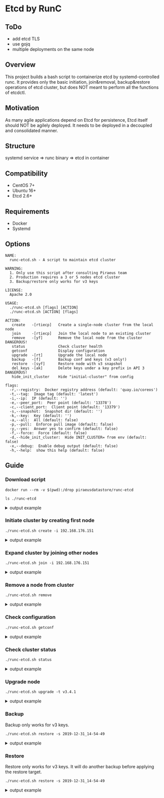 # Etcd by RunC

## ToDo
* add etcd TLS
* use gojq
* multiple deployments on the same node

## Overview

This project builds a bash script to containerize etcd by systemd-controlled runc. It provides only the basic initiation, join&removal, backup&restore operations of etcd cluster, but does NOT meant to perform all the functions of etcdctl. 

## Motivation

As many agile applications depend on Etcd for persistence, Etcd itself should NOT be agilely deployed. It needs to be deployed in a decoupled and consolidated manner. 

## Structure

systemd service => runc binary => etcd in container

## Compatibility
* CentOS 7+
* Ubuntu 16+
* Etcd 2.6+

## Requirements 
* Docker 
* Systemd

## Options
```
NAME:
  runc-etcd.sh - A script to maintain etcd cluster

WARNING:
  1. Only use this script after consulting Piraeus team
  2. Production requires a 3 or 5 nodes etcd cluster
  3. Backup/restore only works for v3 keys

LICENSE:
  Apache 2.0

USAGE:
  ./runc-etcd.sh [flags] [ACTION]
  ./runc-etcd.sh [ACTION] [flags]

ACTION:
   create   -[rtiecp]   Create a single-node cluster from the local node
   join     -[rtiecp]   Join the local node to an existing cluster
   remove   -[yf]       Remove the local node from the cluster DANGEROUS!
   status               Check cluster health
   getconf              Display configuration
   upgrade  -[rt]       Upgrade the local node
   backup   -[f]        Backup conf and keys (v3 only!)
   restore  -[syf]      Restore node with v3 snapshot
   del_keys -[ak]       Delete keys under a key prefix in API 3 DANGEROUS!
   hide_init_cluster    Hide "initial-cluster" from config

flags:
  -r,--registry:  Docker registry address (default: 'quay.io/coreos')
  -t,--tag:  Image tag (default: 'latest')
  -i,--ip:  IP (default: '')
  -e,--peer_port:  Peer point (default: '13378')
  -c,--client_port:  Client point (default: '13379')
  -s,--snapshot:  Snapshot dir (default: '')
  -k,--key:  Key (default: '')
  -a,--all:  All (default: false)
  -p,--pull:  Enforce pull image (default: false)
  -y,--yes:  Answer yes to confirm (default: false)
  -f,--force:  Force (default: false)
  -d,--hide_init_cluster:  Hide INIT_CLUSTER= from env (default: false)
  -x,--debug:  Enable debug output (default: false)
  -h,--help:  show this help (default: false)
```

## Guide
### Download script
```
docker run --rm -v $(pwd):/drop piraeusdatastore/runc-etcd

ls ./runc-etcd
```
<details>
  <summary>output example</summary>
<pre>
Dockerfile
entry.sh
etcd-backup.sh
lib
LICENSE
oci-config.json
README.md
runc
runc-etcd.service
./runc-etcd.sh
</pre>
</details>

### Initiate cluster by creating first node
```
./runc-etcd.sh create -i 192.168.176.151
```
<details>
  <summary>output example</summary>
<pre>
Create etcd cluster
New node: http://192.168.176.151:13379
Extract OCI rootfs
quay.io/coreos/etcd:latest  mkdir: created directory ‘/opt/runc-etcd’
mkdir: created directory ‘/opt/runc-etcd/oci’
mkdir: created directory ‘/opt/runc-etcd/oci/rootfs’                                                                                             ===================> /opt/runc-etcd/oci/rootfs/
Copy control files
mkdir: created directory ‘/opt/runc-etcd/bin’
mkdir: created directory ‘/var/local/runc-etcd’
mkdir: created directory ‘/var/local/runc-etcd/data’
‘/root/runc-etcd/runc’ -> ‘/opt/runc-etcd/bin/runc’
‘/root/runc-etcd/oci-config.json’ -> ‘/opt/runc-etcd/oci/config.json’
‘/root/runc-etcd/runc-etcd.service’ -> ‘/etc/systemd/system/runc-etcd.service’
Set etcd config file
name:                        k8s-master-1
max-txn-ops:                 1024
data-dir:                    /.etcd/data
advertise-client-urls:       http://192.168.176.151:13379
listen-peer-urls:            http://192.168.176.151:13378
listen-client-urls:          http://192.168.176.151:13379
initial-advertise-peer-urls: http://192.168.176.151:13378
initial-cluster:             k8s-master-1=http://192.168.176.151:13378
initial-cluster-state:       new
initial-cluster-token:       runc-etcd
auto-compaction-rate:        3
quota-backend-bytes:         8589934592
snapshot-count:              5000
enable-v2:                   true
Set OCI args
        "args": [
            "etcd",
            "--config-file", "/etcd.conf.yml"
        ],
Set OCI datadir binding
        {
            "destination": "/.etcd/data",
            "options": [
                    "rbind",
                    "rprivate"
            ],
            "source": "/var/local/runc-etcd/data",
                   "type": "bind"
        }
Set OCI env
        "env": [
            "PATH=/usr/local/sbin:/usr/local/bin:/usr/sbin:/usr/bin:/sbin:/bin",
            "TERM=xterm",
            "GOMAXPROCS=8",
            "ETCDCTL_API=2",
            "ETCDCTL_ENDPOINTS=http://192.168.176.151:13379"
        ],
Start runc-etcd.service
   Loaded: loaded (/etc/systemd/system/runc-etcd.service; enabled; vendor preset: disabled)
   Active: active (running) since Mon 2019-12-30 22:01:29 CST; 5s ago
Check cluster health
etcdctl version: 3.3.8
API version: 2
member 806c9900ca835e67 is healthy: got healthy result from http://192.168.176.151:13379
cluster is healthy
806c9900ca835e67: name=k8s-master-1 peerURLs=http://192.168.176.151:13378 clientURLs=http://192.168.176.151:13379 isLeader=true
For copy & paste:
etcd:http://192.168.176.151:13379
etcd://192.168.176.151:13379
Command reference
Watch log:        journalctl -fu runc-etcd
Watch container:  /opt/runc-etcd/bin/runc list
Check health:     /opt/runc-etcd/bin/runc exec runc-etcd etcdctl cluster-health
Expand cluster:   /root/runc-etcd/./runc-etcd.sh join -i 192.168.176.151
</pre>
</details>


### Expand cluster by joining other nodes 
```
./runc-etcd.sh join -i 192.168.176.151
```
<details>
  <summary>output example</summary>
<pre>
Extract OCI rootfs
quay.io/coreos/etcd:latest  mkdir: created directory ‘/opt/runc-etcd’
mkdir: created directory ‘/opt/runc-etcd/oci’
mkdir: created directory ‘/opt/runc-etcd/oci/rootfs’                                                                                             ===================> /opt/runc-etcd/oci/rootfs/
Check http://192.168.176.151:13379/health
member 806c9900ca835e67 is healthy: got healthy result from http://192.168.176.151:13379
cluster is healthy
Check member list
Join etcd cluster
New node: http://192.168.176.152:13379
Register node 192.168.176.152 to etcd cluster
Added member named k8s-master-2 with ID 27af6ee79d1416a6 to cluster

ETCD_NAME="k8s-master-2"
ETCD_INITIAL_CLUSTER="k8s-master-2=http://192.168.176.152:13378,k8s-master-1=http://192.168.176.151:13378"
ETCD_INITIAL_CLUSTER_STATE="existing"

Copy control files
mkdir: created directory ‘/opt/runc-etcd/bin’
mkdir: created directory ‘/var/local/runc-etcd’
mkdir: created directory ‘/var/local/runc-etcd/data’
‘/root/runc-etcd/runc’ -> ‘/opt/runc-etcd/bin/runc’
‘/root/runc-etcd/oci-config.json’ -> ‘/opt/runc-etcd/oci/config.json’
‘/root/runc-etcd/runc-etcd.service’ -> ‘/etc/systemd/system/runc-etcd.service’
Set etcd config file
name:                        k8s-master-2
max-txn-ops:                 1024
data-dir:                    /.etcd/data
advertise-client-urls:       http://192.168.176.152:13379
listen-peer-urls:            http://192.168.176.152:13378
listen-client-urls:          http://192.168.176.152:13379
initial-advertise-peer-urls: http://192.168.176.152:13378
initial-cluster:             k8s-master-1=http://192.168.176.151:13378,k8s-master-2=http://192.168.176.152:13378
initial-cluster-state:       existing
initial-cluster-token:       runc-etcd
auto-compaction-rate:        3
quota-backend-bytes:         8589934592
snapshot-count:              5000
enable-v2:                   true
Set OCI args
        "args": [
            "etcd",
            "--config-file", "/etcd.conf.yml"
        ],
Set OCI datadir binding
        {
            "destination": "/.etcd/data",
            "options": [
                    "rbind",
                    "rprivate"
            ],
            "source": "/var/local/runc-etcd/data",
                   "type": "bind"
        }
Set OCI env
        "env": [
            "PATH=/usr/local/sbin:/usr/local/bin:/usr/sbin:/usr/bin:/sbin:/bin",
            "TERM=xterm",
            "GOMAXPROCS=8",
            "ETCDCTL_API=2",
            "ETCDCTL_ENDPOINTS=http://192.168.176.152:13379"
        ],
Start runc-etcd.service
   Loaded: loaded (/etc/systemd/system/runc-etcd.service; enabled; vendor preset: disabled)
   Active: active (running) since Mon 2019-12-30 22:03:19 CST; 5s ago
Check cluster health
etcdctl version: 3.3.8
API version: 2
member 27af6ee79d1416a6 is healthy: got healthy result from http://192.168.176.152:13379
member 806c9900ca835e67 is healthy: got healthy result from http://192.168.176.151:13379
cluster is healthy
27af6ee79d1416a6: name=k8s-master-2 peerURLs=http://192.168.176.152:13378 clientURLs=http://192.168.176.152:13379 isLeader=false
806c9900ca835e67: name=k8s-master-1 peerURLs=http://192.168.176.151:13378 clientURLs=http://192.168.176.151:13379 isLeader=true
For copy & paste:
etcd:http://192.168.176.152:13379,etcd:http://192.168.176.151:13379
etcd://192.168.176.152:13379,192.168.176.151:13379
</pre>
</details>

### Remove a node from cluster
```
./runc-etcd.sh remove
```
<details>
  <summary>output example</summary>
<pre>
ATTENTION: Will irreversibly delete all etcd data on this node!
Continue (yes/no)? yes
Yes, continue
Check local member status
27af6ee79d1416a6: name=k8s-master-2 peerURLs=http://192.168.176.152:13378 clientURLs=http://192.168.176.152:13379 isLeader=false 79967816173ba114: name=k8s-master-3 peerURLs=http://192.168.176.153:13378 clientURLs=http://192.168.176.153:13379 isLeader=false 806c9900ca835e67: name=k8s-master-1 peerURLs=http://192.168.176.151:13378 clientURLs=http://192.168.176.151:13379 isLeader=true
Deregister local member from etcd cluster
Removed member 27af6ee79d1416a6 from cluster
WARN: Stop and remove runc-etcd.service
removed ‘/etc/systemd/system/runc-etcd.service’
WARN: Backup config and data to /var/runc-etcd-backup
mkdir: created directory ‘/var/local/runc-etcd-backup/2019-12-30_22-05-57’
‘/opt/runc-etcd/oci/rootfs/etcd.conf.yml’ -> ‘/var/local/runc-etcd-backup/2019-12-30_22-05-57/etcd.conf.yml’
‘/opt/runc-etcd/oci/config.json’ -> ‘/var/local/runc-etcd-backup/2019-12-30_22-05-57/config.json’
‘/var/local/runc-etcd/data’ -> ‘/var/local/runc-etcd-backup/2019-12-30_22-05-57/data’
WARN: Remove files
removed directory: ‘/opt/runc-etcd/’
removed directory: ‘/var/local/runc-etcd’
</pre>
</details>

### Check configuration
```
./runc-etcd.sh getconf
```
<details>
  <summary>output example</summary>
<pre>
ENV:
PATH=/usr/local/sbin:/usr/local/bin:/usr/sbin:/usr/bin:/sbin:/bin
TERM=xterm
GOMAXPROCS=8
ETCDCTL_API=2
ETCDCTL_ENDPOINTS=http://192.168.176.151:13379
HOME=/root
Config file:
name:                        k8s-master-1
max-txn-ops:                 1024
data-dir:                    /.etcd/data
advertise-client-urls:       http://192.168.176.151:13379
listen-peer-urls:            http://192.168.176.151:13378
listen-client-urls:          http://192.168.176.151:13379
initial-advertise-peer-urls: http://192.168.176.151:13378
initial-cluster:             k8s-master-1=http://192.168.176.151:13378
initial-cluster-state:       new
initial-cluster-token:       runc-etcd
auto-compaction-rate:        3
quota-backend-bytes:         8589934592
snapshot-count:              5000
enable-v2:                   true
Data dir:
        {
            "destination": "/.etcd/data",
            "options": [
                    "rbind",
                    "rprivate"
            ],
            "source": "/var/local/runc-etcd/data",
                   "type": "bind"
        }
</pre>
</details>

### Check cluster status
```
./runc-etcd.sh status
```
<details>
  <summary>output example</summary>
<pre>
Check cluster health
etcdctl version: 3.3.8
API version: 2
member 27af6ee79d1416a6 is healthy: got healthy result from http://192.168.176.152:13379
member 79967816173ba114 is healthy: got healthy result from http://192.168.176.153:13379
member 806c9900ca835e67 is healthy: got healthy result from http://192.168.176.151:13379
cluster is healthy
27af6ee79d1416a6: name=k8s-master-2 peerURLs=http://192.168.176.152:13378 clientURLs=http://192.168.176.152:13379 isLeader=false
79967816173ba114: name=k8s-master-3 peerURLs=http://192.168.176.153:13378 clientURLs=http://192.168.176.153:13379 isLeader=false
806c9900ca835e67: name=k8s-master-1 peerURLs=http://192.168.176.151:13378 clientURLs=http://192.168.176.151:13379 isLeader=true
For copy & paste:
etcd:http://192.168.176.152:13379,etcd:http://192.168.176.153:13379,etcd:http://192.168.176.151:13379
etcd://192.168.176.152:13379,192.168.176.153:13379,192.168.176.151:13379
</pre>
</details>

### Upgrade node
```
./runc-etcd.sh upgrade -t v3.4.1
```
<details>
  <summary>output example</summary>
<pre>
Upgrade etcd version to
quay.io/coreos/etcd:v3.4.1
Stop runc-etcd.service
Backup oci files
‘/opt/runc-etcd/oci/rootfs’ -> ‘/opt/runc-etcd/oci/rootfs_2019-12-30_22-06-43’
mkdir: created directory ‘/opt/runc-etcd/oci/rootfs’
Extract OCI rootfs
v3.4.1: Pulling from coreos/etcd
39fafc05754f: Already exists
518e528b37dd: Already exists
31f6c178d88f: Already exists
c3c3852c8923: Already exists
e730b3acbb4e: Already exists
18e1dd020b92: Already exists
Digest: sha256:49d3d4a81e0d030d3f689e7167f23e120abf955f7d08dbedf3ea246485acee9f
Status: Downloaded newer image for quay.io/coreos/etcd:v3.4.1
quay.io/coreos/etcd:v3.4.1 =========================================> /opt/runc-etcd/oci/rootfs/
Copy etcd.conf.yml
‘/opt/runc-etcd/oci/rootfs_2019-12-30_22-06-43/etcd.conf.yml’ -> ‘/opt/runc-etcd/oci/rootfs/etcd.conf.yml’
Start runc-etcd.service
   Loaded: loaded (/etc/systemd/system/runc-etcd.service; enabled; vendor preset: disabled)
   Active: active (running) since Mon 2019-12-30 22:06:51 CST; 5s ago
Check cluster health
etcdctl version: 3.4.1
API version: 2
member 79967816173ba114 is healthy: got healthy result from http://192.168.176.153:13379
member 806c9900ca835e67 is healthy: got healthy result from http://192.168.176.151:13379
cluster is healthy
79967816173ba114: name=k8s-master-3 peerURLs=http://192.168.176.153:13378 clientURLs=http://192.168.176.153:13379 isLeader=true
806c9900ca835e67: name=k8s-master-1 peerURLs=http://192.168.176.151:13378 clientURLs=http://192.168.176.151:13379 isLeader=false
For copy & paste:
etcd:http://192.168.176.153:13379,etcd:http://192.168.176.151:13379
etcd://192.168.176.153:13379,192.168.176.151:13379
</pre>
</details>


### Backup

Backup only works for v3 keys.  
```
./runc-etcd.sh restore -s 2019-12-31_14-54-49
```
<details>
  <summary>output example</summary>
<pre>
Copy config and data
mkdir: created directory ‘/var/local/runc-etcd_backup’
mkdir: created directory ‘/var/local/runc-etcd_backup/2019-12-31_12-02-21’
‘/opt/runc-etcd/oci/rootfs/etcd.conf.yml’ -> ‘/var/local/runc-etcd_backup/2019-12-31_12-02-21/etcd.conf.yml’
‘/opt/runc-etcd/oci/config.json’ -> ‘/var/local/runc-etcd_backup/2019-12-31_12-02-21/config.json’
‘/var/local/runc-etcd/data’ -> ‘/var/local/runc-etcd_backup/2019-12-31_12-02-21/data’
‘/var/local/runc-etcd/data/member’ -> ‘/var/local/runc-etcd_backup/2019-12-31_12-02-21/data/member’
‘/var/local/runc-etcd/data/member/snap’ -> ‘/var/local/runc-etcd_backup/2019-12-31_12-02-21/data/member/snap’
‘/var/local/runc-etcd/data/member/snap/db’ -> ‘/var/local/runc-etcd_backup/2019-12-31_12-02-21/data/member/snap/db’
‘/var/local/runc-etcd/data/member/wal’ -> ‘/var/local/runc-etcd_backup/2019-12-31_12-02-21/data/member/wal’
‘/var/local/runc-etcd/data/member/wal/0000000000000000-0000000000000000.wal’ -> ‘/var/local/runc-etcd_backup/2019-12-31_12-02-21/data/member/wal/0000000000000000-0000000000000000.wal’
‘/var/local/runc-etcd/data/member/wal/0.tmp’ -> ‘/var/local/runc-etcd_backup/2019-12-31_12-02-21/data/member/wal/0.tmp’
Take a snapshot
{"level":"info","ts":1577764942.011904,"caller":"snapshot/v3_snapshot.go:109","msg":"created temporary db file","path":"/.etcd/data/snapshot.db.part"}
{"level":"warn","ts":"2019-12-31T12:02:22.015+0800","caller":"clientv3/retry_interceptor.go:116","msg":"retry stream intercept"}
{"level":"info","ts":1577764942.015422,"caller":"snapshot/v3_snapshot.go:120","msg":"fetching snapshot","endpoint":"http://192.168.176.151:13379"}
{"level":"info","ts":1577764942.0175996,"caller":"snapshot/v3_snapshot.go:133","msg":"fetched snapshot","endpoint":"http://192.168.176.151:13379","took":0.005585111}
{"level":"info","ts":1577764942.0176861,"caller":"snapshot/v3_snapshot.go:142","msg":"saved","path":"/.etcd/data/snapshot.db"}
Snapshot saved at /.etcd/data/snapshot.db
‘/var/local/runc-etcd/data/snapshot.db’ -> ‘/var/local/runc-etcd_backup/2019-12-31_12-02-21/snapshot.db’
Backed up at /var/local/runc-etcd_backup/2019-12-31_12-02-21:
total 36K
-rwxr-xr-x 1 root root 5.1K Dec 31 12:02 config.json
drwxr-xr-x 3 root root   20 Dec 31 12:02 data
-rw-r--r-- 1 root root  631 Dec 31 12:02 etcd.conf.yml
-rw------- 1 root root  21K Dec 31 12:02 snapshot.db
</pre>
</details>

### Restore

Restore only works for v3 keys. It will do another backup before applying the restore target. 
```
./runc-etcd.sh restore -s 2019-12-31_14-54-49
```
<details>
  <summary>output example</summary>
<pre>
ATTENSION: Restore will overwrite existing keys, and restart service!
Continue (yes/no)? yes
Yes, continue
Copy config and data
mkdir: created directory ‘/var/local/runc-etcd_backup/2019-12-31_15-24-29’
‘/opt/runc-etcd/oci/rootfs/etcd.conf.yml’ -> ‘/var/local/runc-etcd_backup/2019-12-31_15-24-29/etcd.conf.yml’
‘/opt/runc-etcd/oci/config.json’ -> ‘/var/local/runc-etcd_backup/2019-12-31_15-24-29/config.json’
‘/var/local/runc-etcd/data’ -> ‘/var/local/runc-etcd_backup/2019-12-31_15-24-29/data’
‘/var/local/runc-etcd/data/member’ -> ‘/var/local/runc-etcd_backup/2019-12-31_15-24-29/data/member’
‘/var/local/runc-etcd/data/member/snap’ -> ‘/var/local/runc-etcd_backup/2019-12-31_15-24-29/data/member/snap’
‘/var/local/runc-etcd/data/member/snap/db’ -> ‘/var/local/runc-etcd_backup/2019-12-31_15-24-29/data/member/snap/db’
‘/var/local/runc-etcd/data/member/snap/0000000000000001-0000000000000001.snap’ -> ‘/var/local/runc-etcd_backup/2019-12-31_15-24-29/data/member/snap/0000000000000001-0000000000000001.snap’
‘/var/local/runc-etcd/data/member/wal’ -> ‘/var/local/runc-etcd_backup/2019-12-31_15-24-29/data/member/wal’
‘/var/local/runc-etcd/data/member/wal/0000000000000000-0000000000000000.wal’ -> ‘/var/local/runc-etcd_backup/2019-12-31_15-24-29/data/member/wal/0000000000000000-0000000000000000.wal’
‘/var/local/runc-etcd/data/member/wal/0.tmp’ -> ‘/var/local/runc-etcd_backup/2019-12-31_15-24-29/data/member/wal/0.tmp’
Take a v3 snapshot
Snapshot saved at /.runc-etcd/snapshot.db
‘/var/local/runc-etcd/snapshot.db’ -> ‘/var/local/runc-etcd_backup/2019-12-31_15-24-29/snapshot.db’
Backed up at /var/local/runc-etcd_backup/2019-12-31_15-24-29:
total 36K
-rwxr-xr-x 1 root root 5.1K Dec 31 15:24 config.json
drwx------ 3 root root   20 Dec 31 15:24 data
-rw-r--r-- 1 root root  636 Dec 31 15:24 etcd.conf.yml
-rw-r--r-- 1 root root  21K Dec 31 15:24 snapshot.db
Restore from snapshot: /var/local/runc-etcd_backup/2019-12-31_14-54-49/snapshot.db
‘/var/local/runc-etcd_backup/2019-12-31_14-54-49/snapshot.db’ -> ‘/var/local/runc-etcd/snapshot.db’
2019-12-31 15:24:31.165540 I | etcdserver/membership: added member 806c9900ca835e67 [http://192.168.176.151:13378] to cluster b06c335473e28be2
‘/var/local/runc-etcd/data.restored’ -> ‘/var/local/runc-etcd/data’
Start runc-etcd.service
   Loaded: loaded (/etc/systemd/system/runc-etcd.service; enabled; vendor preset: disabled)
   Active: active (running) since Tue 2019-12-31 15:24:31 CST; 5s ago
</pre>
</details>
